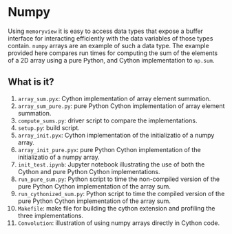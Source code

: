 # Numpy
Using `memoryview` it is easy to access data types that expose a buffer
interface for interacting efficiently with the data variables of those
types contain. `numpy` arrays are an example of such a data type.
The example provided here compares run times for computing the sum of
the elements of a 2D array using a pure Python, and Cython implementation
to `np.sum`.

## What is it?
1. `array_sum.pyx`: Cython implementation of array element summation.
1. `array_sum_pure.py`: pure Python Cython implementation of array element
   summation.
1. `compute_sums.py`: driver script to compare the implementations.
1. `setup.py`: build script.
1. `array_init.pyx`: Cython implementation of the initializatio of a numpy
   array.
1. `array_init_pure.pyx`: pure Python Cython implementation of the
   initializatio of a numpy array.
1. `init_test.ipynb`: Jupyter notebook illustrating the use of both the
   Cython and pure Python Cython implementations.
1. `run_pure_sum.py`: Python script to time the non-compiled version of
   the pure Python Cython implementation of the array sum.
1. `run_cythonized_sum.py`: Python script to time the compiled version of
   the pure Python Cython implementation of the array sum.
1. `Makefile`: make file for building the cython extension and profiling
    the three implementations.
1. `Convolution`: illustration of using numpy arrays directly in Cython
   code.
